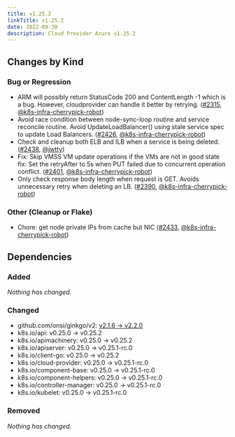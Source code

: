 ```yaml
---
title: v1.25.2
linkTitle: v1.25.2
date: 2022-09-30
description: Cloud Provider Azure v1.25.2
---
```



## Changes by Kind

### Bug or Regression

- ARM will possibly return StatusCode 200 and ContentLength -1 which is a bug. However, cloudprovider can handle it better by retrying. ([#2315](https://github.com/kubernetes-sigs/cloud-provider-azure/pull/2315), [@k8s-infra-cherrypick-robot](https://github.com/k8s-infra-cherrypick-robot))
- Avoid race condition between node-sync-loop routine and service reconcile routine.
  Avoid UpdateLoadBalancer() using stale service spec to update Load Balancers. ([#2426](https://github.com/kubernetes-sigs/cloud-provider-azure/pull/2426), [@k8s-infra-cherrypick-robot](https://github.com/k8s-infra-cherrypick-robot))
- Check and cleanup both ELB and ILB when a service is being deleted. ([#2438](https://github.com/kubernetes-sigs/cloud-provider-azure/pull/2438), [@jwtty](https://github.com/jwtty))
- Fix: Skip VMSS VM update operations if the VMs are not in good state
  fix: Set the retryAfter to 5s when PUT failed due to concurrent operation conflict. ([#2401](https://github.com/kubernetes-sigs/cloud-provider-azure/pull/2401), [@k8s-infra-cherrypick-robot](https://github.com/k8s-infra-cherrypick-robot))
- Only check response body length when request is GET. Avoids unnecessary retry when deleting an LB. ([#2390](https://github.com/kubernetes-sigs/cloud-provider-azure/pull/2390), [@k8s-infra-cherrypick-robot](https://github.com/k8s-infra-cherrypick-robot))

### Other (Cleanup or Flake)

- Chore: get node private IPs from cache but NIC ([#2433](https://github.com/kubernetes-sigs/cloud-provider-azure/pull/2433), [@k8s-infra-cherrypick-robot](https://github.com/k8s-infra-cherrypick-robot))

## Dependencies

### Added
_Nothing has changed._

### Changed
- github.com/onsi/ginkgo/v2: [v2.1.6 → v2.2.0](https://github.com/onsi/ginkgo/v2/compare/v2.1.6...v2.2.0)
- k8s.io/api: v0.25.0 → v0.25.2
- k8s.io/apimachinery: v0.25.0 → v0.25.2
- k8s.io/apiserver: v0.25.0 → v0.25.1-rc.0
- k8s.io/client-go: v0.25.0 → v0.25.2
- k8s.io/cloud-provider: v0.25.0 → v0.25.1-rc.0
- k8s.io/component-base: v0.25.0 → v0.25.1-rc.0
- k8s.io/component-helpers: v0.25.0 → v0.25.1-rc.0
- k8s.io/controller-manager: v0.25.0 → v0.25.1-rc.0
- k8s.io/kubelet: v0.25.0 → v0.25.1-rc.0

### Removed
_Nothing has changed._
